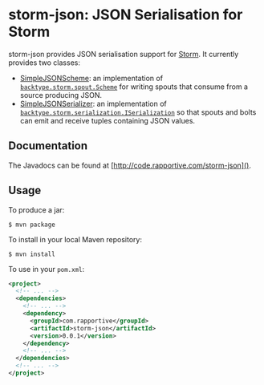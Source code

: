 # storm-json: JSON Serialisation for Storm #

storm-json provides JSON serialisation support for
[Storm](https://github.com/nathanmarz/storm).  It currently provides two
classes:

 * [SimpleJSONScheme](http://code.rapportive.com/storm-json/doc/com/rapportive/storm/scheme/SimpleJSONScheme.html):
   an implementation of
   [`backtype.storm.spout.Scheme`](http://nathanmarz.github.com/storm/doc/backtype/storm/spout/Scheme.html)
   for writing spouts that consume from a source producing JSON.
 * [SimpleJSONSerializer](http://code.rapportive.com/storm-json/doc/com/rapportive/storm/serializer/SimpleJSONSerializer.html):
   an implementation of
   [`backtype.storm.serialization.ISerialization`](http://nathanmarz.github.com/storm/doc/backtype/storm/serialization/ISerialization.html)
   so that spouts and bolts can emit and receive tuples containing JSON values.

## Documentation ##

The Javadocs can be found at [http://code.rapportive.com/storm-json]().

## Usage ##

To produce a jar:

    $ mvn package

To install in your local Maven repository:

    $ mvn install

To use in your `pom.xml`:

```xml
<project>
  <!-- ... -->
  <dependencies>
    <!-- ... -->
    <dependency>
      <groupId>com.rapportive</groupId>
      <artifactId>storm-json</artifactId>
      <version>0.0.1</version>
    </dependency>
    <!-- ... -->
  </dependencies>
  <!-- ... -->
</project>
```
